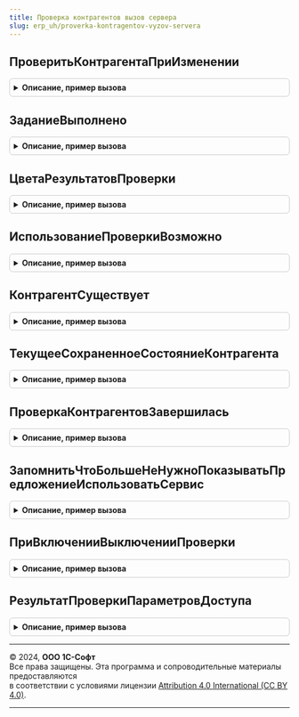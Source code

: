 ```yaml
---
title: Проверка контрагентов вызов сервера
slug: erp_uh/proverka-kontragentov-vyzov-servera
---
```



## ПроверитьКонтрагентаПриИзменении
<details style="margin: 1em 0; padding: 0.5em; border: 1px solid #ccc; border-radius: 6px;">

<summary style="font-weight: bold; cursor: pointer;">Описание, пример вызова</summary>

```bsl

// Запуск фонового задания по проверке контрагента в карточке контрагента.
//	Запускается при редактировании реквизитов внутри карточки контрагента.
//
// Параметры:
//  ПараметрыЗапуска - Структура - Параметры запуска фонового задания. Ключи:
//		"Контрагент"
//		"ИНН"
//		"КПП"
//		"СохранятьРезультатСразуПослеПроверки"
//		"АдресХранилища"
Процедура ПроверитьКонтрагентаПриИзменении(Знач ПараметрыЗапуска) Экспорт
```

Пример вызова
```bsl
ПроверкаКонтрагентовВызовСервера.ПроверитьКонтрагентаПриИзменении(ПараметрыЗапуска) 
```
</details>

## ЗаданиеВыполнено
<details style="margin: 1em 0; padding: 0.5em; border: 1px solid #ccc; border-radius: 6px;">

<summary style="font-weight: bold; cursor: pointer;">Описание, пример вызова</summary>

```bsl

// Определяет, завершилось ли фоновое задание.
//
// Параметры:
//  ИдентификаторЗадания - УникальныйИдентификатор - Идентификатор фонового задания по проверке контрагента.
// Возвращаемое значение:
//  Булево - Истина, если фоновое задание завершилось.
//
Функция ЗаданиеВыполнено(Знач ИдентификаторЗадания) Экспорт
```

Пример вызова
```bsl
Результат = ПроверкаКонтрагентовВызовСервера.ЗаданиеВыполнено(ИдентификаторЗадания) 
```
</details>

## ЦветаРезультатовПроверки
<details style="margin: 1em 0; padding: 0.5em; border: 1px solid #ccc; border-radius: 6px;">

<summary style="font-weight: bold; cursor: pointer;">Описание, пример вызова</summary>

```bsl

// Определение цветов выделения результатов проверки контрагентов.
//
// Возвращаемое значение:
//  Структура - Имена ключей - это названия цветов, которые необходимо определить.
// 		Список ключей см ПроверкаКонтрагентов.ЦветаРезультатовПроверки().
Функция ЦветаРезультатовПроверки() Экспорт
```

Пример вызова
```bsl
Результат = ПроверкаКонтрагентовВызовСервера.ЦветаРезультатовПроверки() 
```
</details>

## ИспользованиеПроверкиВозможно
<details style="margin: 1em 0; padding: 0.5em; border: 1px solid #ccc; border-radius: 6px;">

<summary style="font-weight: bold; cursor: pointer;">Описание, пример вызова</summary>

```bsl

// Проверяет, что проверка включена и есть необходимые права.
// Возвращаемое значение:
//  Булево - Истина, если есть нужные права на проверку и проверка включена.
//
Функция ИспользованиеПроверкиВозможно() Экспорт
```

Пример вызова
```bsl
Результат = ПроверкаКонтрагентовВызовСервера.ИспользованиеПроверкиВозможно() 
```
</details>

## КонтрагентСуществует
<details style="margin: 1em 0; padding: 0.5em; border: 1px solid #ccc; border-radius: 6px;">

<summary style="font-weight: bold; cursor: pointer;">Описание, пример вызова</summary>

```bsl

// На основе результата предыдущей проверки (записи в регистр) определяет,
// существует ли контрагент.
//
// Параметры:
//  КонтрагентСсылка - ОпределяемыйТип.КонтрагентБИП - Проверяемый контрагент.
//  ИНН - Строка - ИНН контрагента.
//  КПП - Строка - КПП контрагента.
// Возвращаемое значение:
//  Булево  - Истина, если контрагент существует.
//
Функция КонтрагентСуществует( Экспорт
```

Пример вызова
```bsl
Результат = ПроверкаКонтрагентовВызовСервера.КонтрагентСуществует();
```
</details>

## ТекущееСохраненноеСостояниеКонтрагента
<details style="margin: 1em 0; padding: 0.5em; border: 1px solid #ccc; border-radius: 6px;">

<summary style="font-weight: bold; cursor: pointer;">Описание, пример вызова</summary>

```bsl

// Получает состояние контрагента из регистра сведений.
//
// Параметры:
//  КонтрагентСсылка - ОпределяемыйТип.КонтрагентБИП - Проверяемый контрагент.
//  ИНН - Строка - ИНН контрагента.
//  КПП - Строка - КПП контрагента.
// Возвращаемое значение:
//  ПеречислениеСсылка.СостоянияСуществованияКонтрагента - Состояние контрагента.
//
Функция ТекущееСохраненноеСостояниеКонтрагента( Экспорт
```

Пример вызова
```bsl
Результат = ПроверкаКонтрагентовВызовСервера.ТекущееСохраненноеСостояниеКонтрагента();
```
</details>

## ПроверкаКонтрагентовЗавершилась
<details style="margin: 1em 0; padding: 0.5em; border: 1px solid #ccc; border-radius: 6px;">

<summary style="font-weight: bold; cursor: pointer;">Описание, пример вызова</summary>

```bsl

// Определяет, завершилось ли фоновое задание по проверке контрагента в карточке контрагента.
//
// Параметры:
//  ИдентификаторЗадания - УникальныйИдентификатор - Идентификатор фонового задания по проверке контрагента.
// Возвращаемое значение:
//  Булево - Истина, если фоновое задание завершилось.
//
Функция ПроверкаКонтрагентовЗавершилась(Знач ИдентификаторЗадания) Экспорт
```

Пример вызова
```bsl
Результат = ПроверкаКонтрагентовВызовСервера.ПроверкаКонтрагентовЗавершилась(ИдентификаторЗадания) 
```
</details>

## ЗапомнитьЧтоБольшеНеНужноПоказыватьПредложениеИспользоватьСервис
<details style="margin: 1em 0; padding: 0.5em; border: 1px solid #ccc; border-radius: 6px;">

<summary style="font-weight: bold; cursor: pointer;">Описание, пример вызова</summary>

```bsl

// Запоминает, что больше не нужно показывать предложение использовать сервис.
//
Процедура ЗапомнитьЧтоБольшеНеНужноПоказыватьПредложениеИспользоватьСервис() Экспорт
```

Пример вызова
```bsl
ПроверкаКонтрагентовВызовСервера.ЗапомнитьЧтоБольшеНеНужноПоказыватьПредложениеИспользоватьСервис() 
```
</details>

## ПриВключенииВыключенииПроверки
<details style="margin: 1em 0; padding: 0.5em; border: 1px solid #ccc; border-radius: 6px;">

<summary style="font-weight: bold; cursor: pointer;">Описание, пример вызова</summary>

```bsl

// Выполняет действия при включении и отключении проверки.
//
// Параметры:
//  ВключитьПроверку - Булево - Истина, если проверку необходимо включить.
//
Процедура ПриВключенииВыключенииПроверки(Знач ВключитьПроверку) Экспорт
```

Пример вызова
```bsl
ПроверкаКонтрагентовВызовСервера.ПриВключенииВыключенииПроверки(ВключитьПроверку) 
```
</details>

## РезультатПроверкиПараметровДоступа
<details style="margin: 1em 0; padding: 0.5em; border: 1px solid #ccc; border-radius: 6px;">

<summary style="font-weight: bold; cursor: pointer;">Описание, пример вызова</summary>

```bsl

// Результат проверки параметров доступа к веб-сервису ФНС.
//
// Возвращаемое значение:
//  Булево - Доступ к веб-сервису ФНС по проверке контрагентов есть.
//
Функция РезультатПроверкиПараметровДоступа() Экспорт
```

Пример вызова
```bsl
Результат = ПроверкаКонтрагентовВызовСервера.РезультатПроверкиПараметровДоступа() 
```
</details>

---

© 2024, **ООО 1С-Софт**  
Все права защищены. Эта программа и сопроводительные материалы предоставляются  
в соответствии с условиями лицензии [Attribution 4.0 International (CC BY 4.0)](https://creativecommons.org/licenses/by/4.0/legalcode).

---
